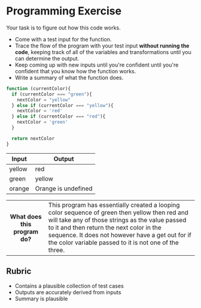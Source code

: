 # Programming Exercise

Your task is to figure out how this code works.

* Come with a test input for the function.
* Trace the flow of the program with your test input **without running the code**, keeping track of all of the variables and transformations until you can determine the output.
* Keep coming up with new inputs until you're confident until you're confident that you know how the function works.
* Write a summary of what the function does.

```js
function (currentColor){
  if (currentColor === "green"){
    nextColor = "yellow"
  } else if (currentColor === "yellow"){
    nextColor = 'red'
  } else if (currentColor === "red"){
    nextColor = 'green'
  }

  return nextColor
}
```

|    Input    |           Output           |
| ----------- | -------------------------- |
|   yellow    |           red              | 
|   green     |           yellow           | 
|   orange    |    Orange is undefined     | 

<table>
  <tr>
    <th>What does this program do?</th>
    <td>
      This program has essentially created a looping color sequence of green then 
      yellow then red and will take any of those strings as the value passed to it 
      and then return the next color in the sequence. It does not however have a 
      get out for if the color variable passed to it is not one of the three.
    </td>
  </tr>
</table>

## Rubric

* Contains a plausible collection of test cases
* Outputs are accurately derived from inputs
* Summary is plausible
